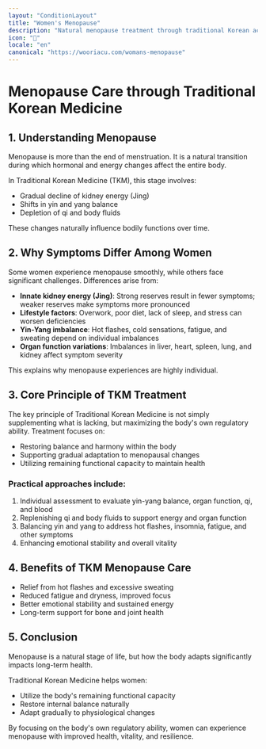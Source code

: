```yaml
---
layout: "ConditionLayout"
title: "Women's Menopause"
description: "Natural menopause treatment through traditional Korean acupuncture and herbal medicine. Effective relief for hot flashes, mood swings, sleep issues, and other menopause symptoms in Riverside, CA."
icon: "🌺"
locale: "en"
canonical: "https://wooriacu.com/womans-menopause"
---
```


# Menopause Care through Traditional Korean Medicine

## 1. Understanding Menopause

Menopause is more than the end of menstruation. It is a natural transition during which hormonal and energy changes affect the entire body.

In Traditional Korean Medicine (TKM), this stage involves:

- Gradual decline of kidney energy (Jing)
- Shifts in yin and yang balance
- Depletion of qi and body fluids

These changes naturally influence bodily functions over time.

## 2. Why Symptoms Differ Among Women

Some women experience menopause smoothly, while others face significant challenges. Differences arise from:

- **Innate kidney energy (Jing)**: Strong reserves result in fewer symptoms; weaker reserves make symptoms more pronounced
- **Lifestyle factors**: Overwork, poor diet, lack of sleep, and stress can worsen deficiencies
- **Yin-Yang imbalance**: Hot flashes, cold sensations, fatigue, and sweating depend on individual imbalances
- **Organ function variations**: Imbalances in liver, heart, spleen, lung, and kidney affect symptom severity

This explains why menopause experiences are highly individual.

## 3. Core Principle of TKM Treatment

The key principle of Traditional Korean Medicine is not simply supplementing what is lacking, but maximizing the body's own regulatory ability. Treatment focuses on:

- Restoring balance and harmony within the body
- Supporting gradual adaptation to menopausal changes
- Utilizing remaining functional capacity to maintain health

### Practical approaches include:

1. Individual assessment to evaluate yin-yang balance, organ function, qi, and blood
2. Replenishing qi and body fluids to support energy and organ function
3. Balancing yin and yang to address hot flashes, insomnia, fatigue, and other symptoms
4. Enhancing emotional stability and overall vitality

## 4. Benefits of TKM Menopause Care

- Relief from hot flashes and excessive sweating
- Reduced fatigue and dryness, improved focus
- Better emotional stability and sustained energy
- Long-term support for bone and joint health

## 5. Conclusion

Menopause is a natural stage of life, but how the body adapts significantly impacts long-term health.

Traditional Korean Medicine helps women:

- Utilize the body's remaining functional capacity
- Restore internal balance naturally
- Adapt gradually to physiological changes

By focusing on the body's own regulatory ability, women can experience menopause with improved health, vitality, and resilience.
